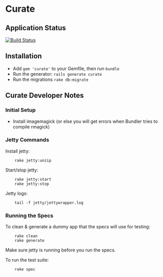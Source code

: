 # Curate

## Application Status

[![Build Status](https://travis-ci.org/ndlib/curate.png)](https://travis-ci.org/ndlib/curate)

## Installation

* Add `gem 'curate'` to your Gemfile, then run `bundle`
* Run the generator: `rails generate curate`
* Run the migrations `rake db:migrate`


## Curate Developer Notes

### Initial Setup

* Install imagemagick (or else you will get errors when Bundler tries to compile rmagick)

### Jetty Commands

Install jetty:

        rake jetty:unzip

Start/stop jetty:

        rake jetty:start
        rake jetty:stop

Jetty logs:

        tail -f jetty/jettywrapper.log

### Running the Specs

To clean & generate a dummy app that the specs will use for testing:

        rake clean
        rake generate

Make sure jetty is running before you run the specs.

To run the test suite:

        rake spec

